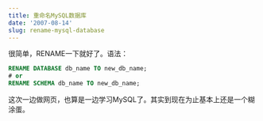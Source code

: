 ```yaml
---
title: 重命名MySQL数据库
date: '2007-08-14'
slug: rename-mysql-database
---
```


很简单，RENAME一下就好了。语法：

```sql
RENAME DATABASE db_name TO new_db_name;
# or
RENAME SCHEMA db_name TO new_db_name;
```

这次一边做网页，也算是一边学习MySQL了。其实到现在为止基本上还是一个糊涂蛋。

